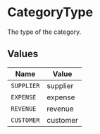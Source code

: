 # CategoryType

The type of the category.


## Values

| Name       | Value      |
| ---------- | ---------- |
| `SUPPLIER` | supplier   |
| `EXPENSE`  | expense    |
| `REVENUE`  | revenue    |
| `CUSTOMER` | customer   |